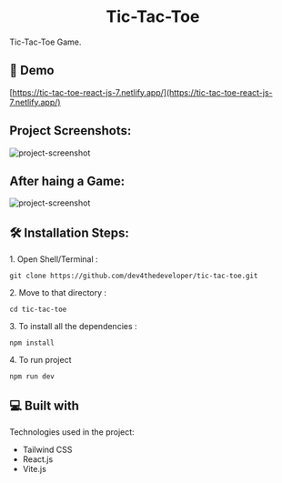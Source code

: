 <h1 align="center" id="title">Tic-Tac-Toe</h1>

<p id="description">Tic-Tac-Toe Game.</p>

<h2>🚀 Demo</h2>

[https://tic-tac-toe-react-js-7.netlify.app/](https://tic-tac-toe-react-js-7.netlify.app/)

<h2>Project Screenshots:</h2>

<img src="https://iili.io/JY6iRln.png" alt="project-screenshot">

<h2>After haing a Game:</h2>
<img src="https://iili.io/JY6sqq7.png" alt="project-screenshot">

<h2>🛠️ Installation Steps:</h2>

<p>1. Open Shell/Terminal :</p>

```
git clone https://github.com/dev4thedeveloper/tic-tac-toe.git
```

<p>2. Move to that directory :</p>

```
cd tic-tac-toe
```

<p>3. To install all the dependencies :</p>

```
npm install
```

<p>4. To run project</p>

```
npm run dev
```

  
  
<h2>💻 Built with</h2>

Technologies used in the project:

*   Tailwind CSS
*   React.js
*   Vite.js
